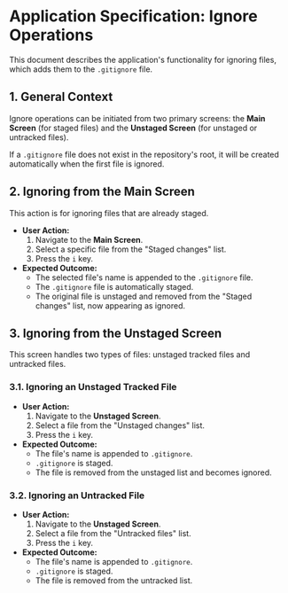 # Application Specification: Ignore Operations

This document describes the application's functionality for ignoring files, which adds them to the `.gitignore` file.

## 1. General Context

Ignore operations can be initiated from two primary screens: the **Main Screen** (for staged files) and the **Unstaged Screen** (for unstaged or untracked files).

If a `.gitignore` file does not exist in the repository's root, it will be created automatically when the first file is ignored.

## 2. Ignoring from the Main Screen

This action is for ignoring files that are already staged.

-   **User Action:**
    1.  Navigate to the **Main Screen**.
    2.  Select a specific file from the "Staged changes" list.
    3.  Press the `i` key.
-   **Expected Outcome:**
    -   The selected file's name is appended to the `.gitignore` file.
    -   The `.gitignore` file is automatically staged.
    -   The original file is unstaged and removed from the "Staged changes" list, now appearing as ignored.

## 3. Ignoring from the Unstaged Screen

This screen handles two types of files: unstaged tracked files and untracked files.

### 3.1. Ignoring an Unstaged Tracked File

-   **User Action:**
    1.  Navigate to the **Unstaged Screen**.
    2.  Select a file from the "Unstaged changes" list.
    3.  Press the `i` key.
-   **Expected Outcome:**
    -   The file's name is appended to `.gitignore`.
    -   `.gitignore` is staged.
    -   The file is removed from the unstaged list and becomes ignored.

### 3.2. Ignoring an Untracked File

-   **User Action:**
    1.  Navigate to the **Unstaged Screen**.
    2.  Select a file from the "Untracked files" list.
    3.  Press the `i` key.
-   **Expected Outcome:**
    -   The file's name is appended to `.gitignore`.
    -   `.gitignore` is staged.
    -   The file is removed from the untracked list.